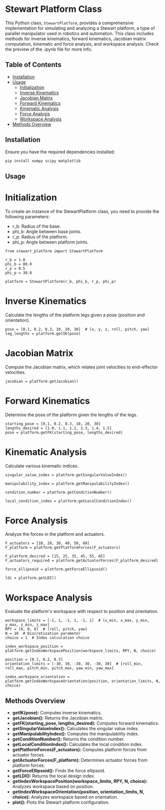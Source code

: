 # Stewart Platform Class

This Python class, `StewartPlatform`, provides a comprehensive implementation for simulating and analyzing a Stewart platform, a type of parallel manipulator used in robotics and automation. This class includes methods for inverse kinematics, forward kinematics, Jacobian matrix computation, kinematic and force analysis, and workspace analysis. Check the preview of the .ipynb file for more info.

## Table of Contents

- [Installation](#installation)
- [Usage](#usage)
  - [Initialization](#initialization)
  - [Inverse Kinematics](#inverse-kinematics)
  - [Jacobian Matrix](#jacobian-matrix)
  - [Forward Kinematics](#forward-kinematics)
  - [Kinematic Analysis](#kinematic-analysis)
  - [Force Analysis](#force-analysis)
  - [Workspace Analysis](#workspace-analysis)
- [Methods Overview](#methods-overview)

## Installation

Ensure you have the required dependencies installed:

```bash
pip install numpy scipy matplotlib
```

## Usage

# Initialization
To create an instance of the StewartPlatform class, you need to provide the following parameters:
- r_b: Radius of the base.
- phi_b: Angle between base joints.
- r_p: Radius of the platform.
- phi_p: Angle between platform joints.
```
from stewart_platform import StewartPlatform

r_b = 1.0
phi_b = 80.0
r_p = 0.5
phi_p = 30.0

platform = StewartPlatform(r_b, phi_b, r_p, phi_p)
```

# Inverse Kinematics
Calculate the lengths of the platform legs given a pose (position and orientation).
```
pose = [0.1, 0.2, 0.3, 10, 20, 30]  # [x, y, z, roll, pitch, yaw]
leg_lengths = platform.getIK(pose)
```

# Jacobian Matrix
Compute the Jacobian matrix, which relates joint velocities to end-effector velocities.

```
jacobian = platform.getJacobian()
```

# Forward Kinematics
Determine the pose of the platform given the lengths of the legs.

```
starting_pose = [0.1, 0.2, 0.3, 10, 20, 30]
lengths_desired = [1.0, 1.1, 1.2, 1.3, 1.4, 1.5]
pose = platform.getFK(starting_pose, lengths_desired)

```
# Kinematic Analysis
Calculate various kinematic indices.

```
singular_value_index = platform.getSingularValueIndex()

manipulability_index = platform.getManipulabilityIndex()

condition_number = platform.getConditionNumber()

local_condition_index = platform.getLocalConditionIndex()
```

# Force Analysis
Analyze the forces in the platform and actuators.

```
F_actuators = [10, 20, 30, 40, 50, 60]
F_platform = platform.getPlatformForces(F_actuators)

F_platform_desired = [15, 25, 35, 45, 55, 65]
F_actuators_required = platform.getActuatorForces(F_platform_desired)

force_ellipsoid = platform.getForceEllipsoid()

ldi = platform.getLDI()

```

# Workspace Analysis
Evaluate the platform's workspace with respect to position and orientation.

```
workspace_limits = [-1, 1, -1, 1, -1, 1]  # [x_min, x_max, y_min, y_max, z_min, z_max]
RPY = [0, 0, 0]  # [roll, pitch, yaw]
N = 10  # Discretization parameter
choice = 1  # Index calculation choice

index_workspace_position = platform.getIndexWorkspacePosition(workspace_limits, RPY, N, choice)

position = [0.1, 0.2, 0.3]
orientation_limits = [-30, 30, -30, 30, -30, 30]  # [roll_min, roll_max, pitch_min, pitch_max, yaw_min, yaw_max]

index_workspace_orientation = platform.getIndexWorkspaceOrientation(position, orientation_limits, N, choice)

```

## Methods Overview
- **getIK(pose):** Computes inverse kinematics.
- **getJacobian():** Returns the Jacobian matrix.
- **getFK(starting_pose, lengths_desired):** Computes forward kinematics.
- **getSingularValueIndex():** Calculates the singular value index.
- **getManipulabilityIndex():** Computes the manipulability index.
- **getConditionNumber():** Returns the condition number.
- **getLocalConditionIndex():** Calculates the local condition index.
- **getPlatformForces(F_actuators):** Computes platform forces from actuator forces.
- **getActuatorForces(F_platform):** Determines actuator forces from platform forces.
- **getForceEllipsoid():** Finds the force ellipsoid.
- **getLDI():** Returns the local design index.
- **getIndexWorkspacePosition(workspace_limits, RPY, N, choice):** Analyzes workspace based on position.
- **getIndexWorkspaceOrientation(position, orientation_limits, N, choice):** Analyzes workspace based on orientation.
- **plot():** Plots the Stewart platform configuration.
